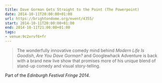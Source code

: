 ```yaml
---
title: Dave Gorman Gets Straight to the Point (The Powerpoint)
date: 2014-10-11T20:00:00+01:00
url: https://brightondome.org/event/4355/
start: 2014-10-11T20:00:00+01:00
end: 2014-10-11T21:00:00+01:00
tags:
- venue:9c2xrvf6+fr
---
```

> The wonderfully innovative comedy mind behind <cite>Modern Life Is Goodish</cite>, <cite>Are You Dave Gorman?</cite> and </cite>Googlewhack Adventure</cite> is back with a brand new live show that promises more of his unique blend of stand-up comedy and visual story-telling.

Part of the *Edinburgh Festival Fringe 2014*.
